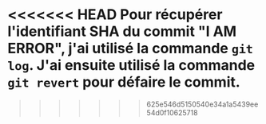 <<<<<<< HEAD
Pour récupérer l'identifiant SHA du commit "I AM ERROR", j'ai utilisé la commande `git log`. J'ai ensuite utilisé la commande `git revert` pour défaire le commit.
=======

>>>>>>> 625e546d5150540e34a1a5439ee54d0f10625718
